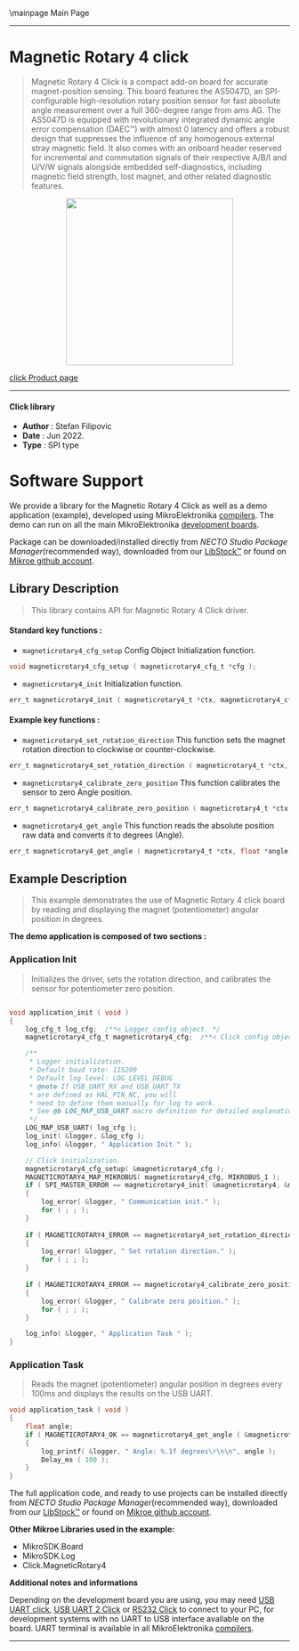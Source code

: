 \mainpage Main Page

---
# Magnetic Rotary 4 click

> Magnetic Rotary 4 Click is a compact add-on board for accurate magnet-position sensing. This board features the AS5047D, an SPI-configurable high-resolution rotary position sensor for fast absolute angle measurement over a full 360-degree range from ams AG. The AS5047D is equipped with revolutionary integrated dynamic angle error compensation (DAEC™) with almost 0 latency and offers a robust design that suppresses the influence of any homogenous external stray magnetic field. It also comes with an onboard header reserved for incremental and commutation signals of their respective A/B/I and U/V/W signals alongside embedded self-diagnostics, including magnetic field strength, lost magnet, and other related diagnostic features.

<p align="center">
  <img src="https://download.mikroe.com/images/click_for_ide/magneticrotary4_click.png" height=300px>
</p>

[click Product page](https://www.mikroe.com/magnetic-rotary-4-click)

---


#### Click library

- **Author**        : Stefan Filipovic
- **Date**          : Jun 2022.
- **Type**          : SPI type


# Software Support

We provide a library for the Magnetic Rotary 4 Click
as well as a demo application (example), developed using MikroElektronika
[compilers](https://www.mikroe.com/necto-studio).
The demo can run on all the main MikroElektronika [development boards](https://www.mikroe.com/development-boards).

Package can be downloaded/installed directly from *NECTO Studio Package Manager*(recommended way), downloaded from our [LibStock&trade;](https://libstock.mikroe.com) or found on [Mikroe github account](https://github.com/MikroElektronika/mikrosdk_click_v2/tree/master/clicks).

## Library Description

> This library contains API for Magnetic Rotary 4 Click driver.

#### Standard key functions :

- `magneticrotary4_cfg_setup` Config Object Initialization function.
```c
void magneticrotary4_cfg_setup ( magneticrotary4_cfg_t *cfg );
```

- `magneticrotary4_init` Initialization function.
```c
err_t magneticrotary4_init ( magneticrotary4_t *ctx, magneticrotary4_cfg_t *cfg );
```

#### Example key functions :

- `magneticrotary4_set_rotation_direction` This function sets the magnet rotation direction to clockwise or counter-clockwise.
```c
err_t magneticrotary4_set_rotation_direction ( magneticrotary4_t *ctx, uint8_t direction );
```

- `magneticrotary4_calibrate_zero_position` This function calibrates the sensor to zero Angle position.
```c
err_t magneticrotary4_calibrate_zero_position ( magneticrotary4_t *ctx );
```

- `magneticrotary4_get_angle` This function reads the absolute position raw data and converts it to degrees (Angle).
```c
err_t magneticrotary4_get_angle ( magneticrotary4_t *ctx, float *angle );
```

## Example Description

> This example demonstrates the use of Magnetic Rotary 4 click board by reading and displaying the magnet (potentiometer) angular position in degrees.

**The demo application is composed of two sections :**

### Application Init

> Initializes the driver, sets the rotation direction, and calibrates the sensor for potentiometer zero position.

```c

void application_init ( void )
{
    log_cfg_t log_cfg;  /**< Logger config object. */
    magneticrotary4_cfg_t magneticrotary4_cfg;  /**< Click config object. */

    /** 
     * Logger initialization.
     * Default baud rate: 115200
     * Default log level: LOG_LEVEL_DEBUG
     * @note If USB_UART_RX and USB_UART_TX 
     * are defined as HAL_PIN_NC, you will 
     * need to define them manually for log to work. 
     * See @b LOG_MAP_USB_UART macro definition for detailed explanation.
     */
    LOG_MAP_USB_UART( log_cfg );
    log_init( &logger, &log_cfg );
    log_info( &logger, " Application Init " );

    // Click initialization.
    magneticrotary4_cfg_setup( &magneticrotary4_cfg );
    MAGNETICROTARY4_MAP_MIKROBUS( magneticrotary4_cfg, MIKROBUS_1 );
    if ( SPI_MASTER_ERROR == magneticrotary4_init( &magneticrotary4, &magneticrotary4_cfg ) )
    {
        log_error( &logger, " Communication init." );
        for ( ; ; );
    }
    
    if ( MAGNETICROTARY4_ERROR == magneticrotary4_set_rotation_direction ( &magneticrotary4, MAGNETICROTARY4_DIRECTION_CW ) )
    {
        log_error( &logger, " Set rotation direction." );
        for ( ; ; );
    }
    
    if ( MAGNETICROTARY4_ERROR == magneticrotary4_calibrate_zero_position ( &magneticrotary4 ) )
    {
        log_error( &logger, " Calibrate zero position." );
        for ( ; ; );
    }

    log_info( &logger, " Application Task " );
}

```

### Application Task

> Reads the magnet (potentiometer) angular position in degrees every 100ms and displays the results on the USB UART.

```c
void application_task ( void )
{
    float angle;
    if ( MAGNETICROTARY4_OK == magneticrotary4_get_angle ( &magneticrotary4, &angle ) )
    {
        log_printf( &logger, " Angle: %.1f degrees\r\n\n", angle );
        Delay_ms ( 100 );
    }
}
```

The full application code, and ready to use projects can be installed directly from *NECTO Studio Package Manager*(recommended way), downloaded from our [LibStock&trade;](https://libstock.mikroe.com) or found on [Mikroe github account](https://github.com/MikroElektronika/mikrosdk_click_v2/tree/master/clicks).

**Other Mikroe Libraries used in the example:**

- MikroSDK.Board
- MikroSDK.Log
- Click.MagneticRotary4

**Additional notes and informations**

Depending on the development board you are using, you may need
[USB UART click](https://www.mikroe.com/usb-uart-click),
[USB UART 2 Click](https://www.mikroe.com/usb-uart-2-click) or
[RS232 Click](https://www.mikroe.com/rs232-click) to connect to your PC, for
development systems with no UART to USB interface available on the board. UART
terminal is available in all MikroElektronika
[compilers](https://shop.mikroe.com/compilers).

---
